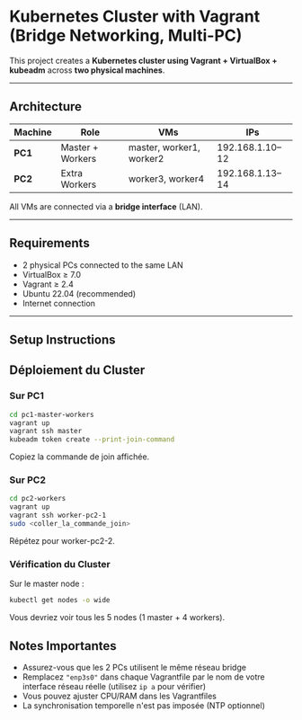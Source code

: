 #  Kubernetes Cluster with Vagrant (Bridge Networking, Multi-PC)

This project creates a **Kubernetes cluster using Vagrant + VirtualBox + kubeadm** across **two physical machines**.

---

##  Architecture

| Machine | Role | VMs | IPs |
|----------|------|-----|-----|
| **PC1** | Master + Workers | master, worker1, worker2 | 192.168.1.10–12 |
| **PC2** | Extra Workers | worker3, worker4 | 192.168.1.13–14 |

All VMs are connected via a **bridge interface** (LAN).

---

##  Requirements

- 2 physical PCs connected to the same LAN
- VirtualBox ≥ 7.0
- Vagrant ≥ 2.4
- Ubuntu 22.04 (recommended)
- Internet connection

---

##  Setup Instructions

## Déploiement du Cluster

### Sur PC1
```bash
cd pc1-master-workers
vagrant up
vagrant ssh master
kubeadm token create --print-join-command
```

Copiez la commande de join affichée.

### Sur PC2
```bash
cd pc2-workers
vagrant up
vagrant ssh worker-pc2-1
sudo <coller_la_commande_join>
```

Répétez pour worker-pc2-2.

### Vérification du Cluster

Sur le master node :
```bash
kubectl get nodes -o wide
```

Vous devriez voir tous les 5 nodes (1 master + 4 workers).

## Notes Importantes

- Assurez-vous que les 2 PCs utilisent le même réseau bridge
- Remplacez `"enp3s0"` dans chaque Vagrantfile par le nom de votre interface réseau réelle (utilisez `ip a` pour vérifier)
- Vous pouvez ajuster CPU/RAM dans les Vagrantfiles
- La synchronisation temporelle n'est pas imposée (NTP optionnel)